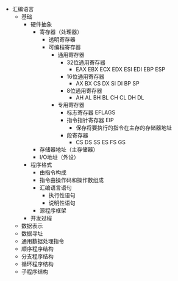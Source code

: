- 汇编语言
    - 基础
        - 硬件抽象
            - 寄存器（处理器）
                - 透明寄存器
                - 可编程寄存器
                    - 通用寄存器
                        - 32位通用寄存器
                            - EAX EBX ECX EDX ESI EDI EBP ESP
                        - 16位通用寄存器
                            - AX BX CS DX SI DI BP SP
                        - 8位通用寄存器
                            - AH AL BH BL CH CL DH DL
                    - 专用寄存器
                        - 标志寄存器 EFLAGS
                        - 指令指针寄存器 EIP
                            - 保存将要执行的指令在主存的存储器地址
                        - 段寄存器
                            - CS DS SS ES FS GS
            - 存储器地址（主存储器）
            - I/O地址（外设）
        - 程序格式
            - 由指令构成
            - 指令由操作码和操作数组成
            - 汇编语言语句
                - 执行性语句
                - 说明性语句
            - 源程序框架
        - 开发过程
    - 数据表示
    - 数据寻址
    - 通用数据处理指令
    - 顺序程序结构
    - 分支程序结构
    - 循环程序结构
    - 子程序结构